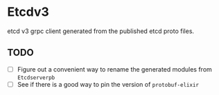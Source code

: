 # Etcdv3

etcd v3 grpc client generated from the published etcd proto files.

## TODO

- [ ] Figure out a convenient way to rename the generated modules from `Etcdserverpb`
- [ ] See if there is a good way to pin the version of `protobuf-elixir`
